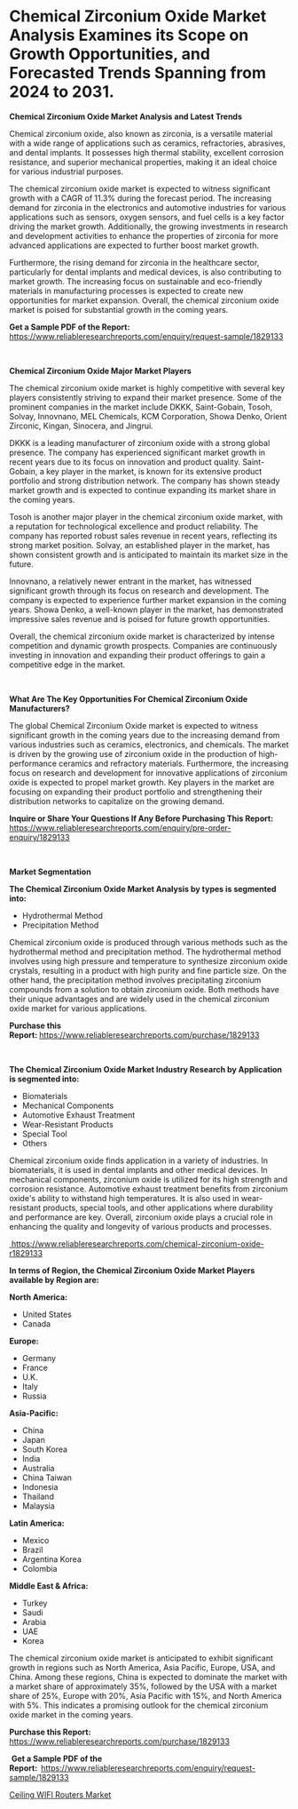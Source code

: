 <p><h1>Chemical Zirconium Oxide Market Analysis Examines its Scope on Growth Opportunities, and Forecasted Trends Spanning from 2024 to 2031.</h1></p><p><strong>Chemical Zirconium Oxide Market Analysis and Latest Trends</strong></p>
<p><p>Chemical zirconium oxide, also known as zirconia, is a versatile material with a wide range of applications such as ceramics, refractories, abrasives, and dental implants. It possesses high thermal stability, excellent corrosion resistance, and superior mechanical properties, making it an ideal choice for various industrial purposes.</p><p>The chemical zirconium oxide market is expected to witness significant growth with a CAGR of 11.3% during the forecast period. The increasing demand for zirconia in the electronics and automotive industries for various applications such as sensors, oxygen sensors, and fuel cells is a key factor driving the market growth. Additionally, the growing investments in research and development activities to enhance the properties of zirconia for more advanced applications are expected to further boost market growth.</p><p>Furthermore, the rising demand for zirconia in the healthcare sector, particularly for dental implants and medical devices, is also contributing to market growth. The increasing focus on sustainable and eco-friendly materials in manufacturing processes is expected to create new opportunities for market expansion. Overall, the chemical zirconium oxide market is poised for substantial growth in the coming years.</p></p>
<p><strong>Get a Sample PDF of the Report:&nbsp;</strong> <a href="https://www.reliableresearchreports.com/enquiry/request-sample/1829133">https://www.reliableresearchreports.com/enquiry/request-sample/1829133</a></p>
<p>&nbsp;</p>
<p><strong>Chemical Zirconium Oxide Major Market Players</strong></p>
<p><p>The chemical zirconium oxide market is highly competitive with several key players consistently striving to expand their market presence. Some of the prominent companies in the market include DKKK, Saint-Gobain, Tosoh, Solvay, Innovnano, MEL Chemicals, KCM Corporation, Showa Denko, Orient Zirconic, Kingan, Sinocera, and Jingrui.</p><p>DKKK is a leading manufacturer of zirconium oxide with a strong global presence. The company has experienced significant market growth in recent years due to its focus on innovation and product quality. Saint-Gobain, a key player in the market, is known for its extensive product portfolio and strong distribution network. The company has shown steady market growth and is expected to continue expanding its market share in the coming years.</p><p>Tosoh is another major player in the chemical zirconium oxide market, with a reputation for technological excellence and product reliability. The company has reported robust sales revenue in recent years, reflecting its strong market position. Solvay, an established player in the market, has shown consistent growth and is anticipated to maintain its market size in the future.</p><p>Innovnano, a relatively newer entrant in the market, has witnessed significant growth through its focus on research and development. The company is expected to experience further market expansion in the coming years. Showa Denko, a well-known player in the market, has demonstrated impressive sales revenue and is poised for future growth opportunities.</p><p>Overall, the chemical zirconium oxide market is characterized by intense competition and dynamic growth prospects. Companies are continuously investing in innovation and expanding their product offerings to gain a competitive edge in the market.</p></p>
<p>&nbsp;</p>
<p><strong>What Are The Key Opportunities For Chemical Zirconium Oxide Manufacturers?</strong></p>
<p><p>The global Chemical Zirconium Oxide market is expected to witness significant growth in the coming years due to the increasing demand from various industries such as ceramics, electronics, and chemicals. The market is driven by the growing use of zirconium oxide in the production of high-performance ceramics and refractory materials. Furthermore, the increasing focus on research and development for innovative applications of zirconium oxide is expected to propel market growth. Key players in the market are focusing on expanding their product portfolio and strengthening their distribution networks to capitalize on the growing demand.</p></p>
<p><strong>Inquire or Share Your Questions If Any Before Purchasing This Report:</strong> <a href="https://www.reliableresearchreports.com/enquiry/pre-order-enquiry/1829133">https://www.reliableresearchreports.com/enquiry/pre-order-enquiry/1829133</a></p>
<p>&nbsp;</p>
<p><strong>Market Segmentation</strong></p>
<p><strong>The Chemical Zirconium Oxide Market Analysis by types is segmented into:</strong></p>
<p><ul><li>Hydrothermal Method</li><li>Precipitation Method</li></ul></p>
<p><p>Chemical zirconium oxide is produced through various methods such as the hydrothermal method and precipitation method. The hydrothermal method involves using high pressure and temperature to synthesize zirconium oxide crystals, resulting in a product with high purity and fine particle size. On the other hand, the precipitation method involves precipitating zirconium compounds from a solution to obtain zirconium oxide. Both methods have their unique advantages and are widely used in the chemical zirconium oxide market for various applications.</p></p>
<p><strong>Purchase this Report:&nbsp;</strong><a href="https://www.reliableresearchreports.com/purchase/1829133">https://www.reliableresearchreports.com/purchase/1829133</a></p>
<p>&nbsp;</p>
<p><strong>The Chemical Zirconium Oxide Market Industry Research by Application is segmented into:</strong></p>
<p><ul><li>Biomaterials</li><li>Mechanical Components</li><li>Automotive Exhaust Treatment</li><li>Wear-Resistant Products</li><li>Special Tool</li><li>Others</li></ul></p>
<p><p>Chemical zirconium oxide finds application in a variety of industries. In biomaterials, it is used in dental implants and other medical devices. In mechanical components, zirconium oxide is utilized for its high strength and corrosion resistance. Automotive exhaust treatment benefits from zirconium oxide's ability to withstand high temperatures. It is also used in wear-resistant products, special tools, and other applications where durability and performance are key. Overall, zirconium oxide plays a crucial role in enhancing the quality and longevity of various products and processes.</p></p>
<p><a href="https://www.reliableresearchreports.com/chemical-zirconium-oxide-r1829133">&nbsp;https://www.reliableresearchreports.com/chemical-zirconium-oxide-r1829133</a></p>
<p><strong>In terms of Region, the Chemical Zirconium Oxide Market Players available by Region are:</strong></p>
<p>
    <p> <strong> North America: </strong>
        <ul>
            <li>United States</li>
            <li>Canada</li>
        </ul>
        </p> 
    <p> <strong> Europe: </strong>
        <ul>
            <li>Germany</li>
            <li>France</li>
            <li>U.K.</li>
            <li>Italy</li>
            <li>Russia</li>
        </ul>
        </p> 
    <p> <strong> Asia-Pacific: </strong>
        <ul>
            <li>China</li>
            <li>Japan</li>
            <li>South Korea</li>
            <li>India</li>
            <li>Australia</li>
            <li>China Taiwan</li>
            <li>Indonesia</li>
            <li>Thailand</li>
            <li>Malaysia</li>
        </ul>
        </p> 
    <p> <strong> Latin America: </strong>
        <ul>
            <li>Mexico</li>
            <li>Brazil</li>
            <li>Argentina Korea</li>
            <li>Colombia</li>
        </ul>
        </p> 
    <p> <strong> Middle East & Africa: </strong>
        <ul>
            <li>Turkey</li>
            <li>Saudi</li>
            <li>Arabia</li>
            <li>UAE</li>
            <li>Korea</li>
        </ul>
    </p>
    </p>
<p><p>The chemical zirconium oxide market is anticipated to exhibit significant growth in regions such as North America, Asia Pacific, Europe, USA, and China. Among these regions, China is expected to dominate the market with a market share of approximately 35%, followed by the USA with a market share of 25%, Europe with 20%, Asia Pacific with 15%, and North America with 5%. This indicates a promising outlook for the chemical zirconium oxide market in the coming years.</p></p>
<p><strong>Purchase this Report: </strong><a href="https://www.reliableresearchreports.com/purchase/1829133">https://www.reliableresearchreports.com/purchase/1829133</a></p>
<p>&nbsp;<strong>Get a Sample PDF of the Report:&nbsp;&nbsp;</strong><a href="https://www.reliableresearchreports.com/enquiry/request-sample/1829133">https://www.reliableresearchreports.com/enquiry/request-sample/1829133</a></p>
<p><strong></strong></p>
<p><p><a href="https://github.com/hskmn/Market-Research-Report-List-1/blob/main/ceiling-wifi-routers-market.md">Ceiling WIFI Routers Market</a></p></p>